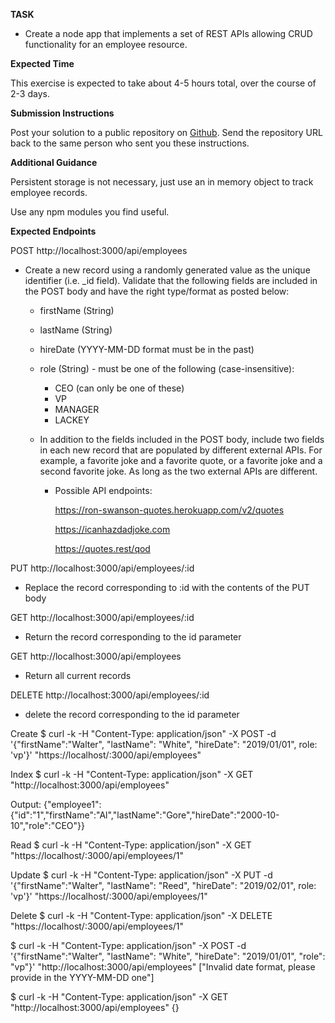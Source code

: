 **TASK**

- Create a node app that implements a set of REST APIs allowing CRUD functionality for an employee resource.

**Expected Time**

This exercise is expected to take about 4-5 hours total, over the course of 2-3 days.

**Submission Instructions**

Post your solution to a public repository on [Github](https://github.com/). Send the repository URL back to the same person who sent you these instructions.

**Additional Guidance**

Persistent storage is not necessary, just use an in memory object to track employee records.

Use any npm modules you find useful.

**Expected Endpoints**

POST http://localhost:3000/api/employees

- Create a new record using a randomly generated value as the unique identifier (i.e. _id field).  Validate that the following fields are included in the POST body and have the right type/format as posted below:
    - firstName (String)
    - lastName (String)
    - hireDate (YYYY-MM-DD format must be in the past)
    - role (String) - must be one of the following (case-insensitive):
        - CEO (can only be one of these)
        - VP
        - MANAGER
        - LACKEY

    - In addition to the fields included in the POST body, include two fields in each new record that are populated by different external APIs.  For example, a favorite joke and a favorite quote, or a favorite joke and a second favorite joke.  As long as the two external APIs are different.
        - Possible API endpoints:

            https://ron-swanson-quotes.herokuapp.com/v2/quotes

            https://icanhazdadjoke.com

            https://quotes.rest/qod

PUT http://localhost:3000/api/employees/:id

- Replace the record corresponding to :id with the contents of the PUT body


GET http://localhost:3000/api/employees/:id

- Return the record corresponding to the id parameter


GET http://localhost:3000/api/employees

- Return all current records


DELETE http://localhost:3000/api/employees/:id

- delete the record corresponding to the id parameter


Create
$ curl -k -H "Content-Type: application/json" -X POST -d '{"firstName":"Walter", "lastName": "White", "hireDate": "2019/01/01", role: 'vp'}' "https://localhost/:3000/api/employees"
 
Index
$ curl -k  -H "Content-Type: application/json" -X GET "http://localhost:3000/api/employees"

Output:
{"employee1":{"id":"1","firstName":"Al","lastName":"Gore","hireDate":"2000-10-10","role":"CEO"}}
 
Read
$ curl -k -H "Content-Type: application/json" -X GET   "https://localhost/:3000/api/employees/1"
 
Update
$ curl -k -H "Content-Type: application/json" -X PUT -d '{"firstName":"Walter", "lastName": "Reed", "hireDate": "2019/02/01", role: 'vp'}' "https://localhost/:3000/api/employees/1"
 
 
Delete
$ curl -k -H "Content-Type: application/json" -X DELETE "https://localhost/:3000/api/employees/1"

$ curl -k -H "Content-Type: application/json" -X POST -d '{"firstName":"Walter", "lastName": "White", "hireDate": "2019/01/01", "role": "vp"}' "http://localhost:3000/api/employees"
["Invalid date format, please provide in the YYYY-MM-DD one"]



$ curl -k -H "Content-Type: application/json" -X GET "http://localhost:3000/api/employees"
{}

